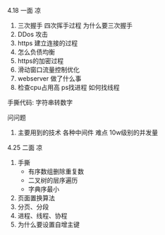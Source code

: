 4.18 一面 凉
1. 三次握手 四次挥手过程 为什么要三次握手
2. DDos 攻击
3. https 建立连接的过程
4. 怎么负债均衡
5. https的加密过程
6. 滑动窗口流量控制优化
7. webserver 做了什么事
8. 检查cpu占用高 ps找进程 如何找线程

手撕代码:
字符串转数字

问问题
1. 主要用到的技术 各种中间件 难点 10w级别的并发量

4.25 二面 凉
1. 手撕
    - 有序数组删除重复数
    - 二叉树的层序遍历
    - 字典序最小
2. 页面置换算法
3. 分页、分段
4. 进程、线程、协程
5. 为什么要设置自增主键
